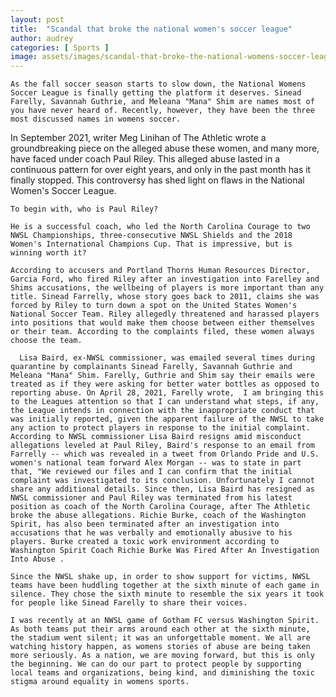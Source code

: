 ```yaml
---
layout: post
title:  "Scandal that broke the national women's soccer league"
author: audrey
categories: [ Sports ]
image: assets/images/scandal-that-broke-the-national-womens-soccer-league.jpg
---
```


 

	As the fall soccer season starts to slow down, the National Womens Soccer League is finally getting the platform it deserves. Sinead Farelly, Savannah Guthrie, and Meleana "Mana" Shim are names most of you have never heard of. Recently, however, they have been the three most discussed names in womens soccer. 

In September 2021, writer Meg Linihan of The Athletic wrote a groundbreaking piece on the alleged abuse these women, and many more, have faced under coach Paul Riley. This alleged abuse lasted in a continuous pattern for over eight years, and only in the past month has it finally stopped. This controversy has shed light on flaws in the National Women's Soccer League.

	To begin with, who is Paul Riley? 

	He is a successful coach, who led the North Carolina Courage to two NWSL Championships, three-consecutive NWSL Shields and the 2018 Women's International Champions Cup. That is impressive, but is winning worth it? 

	According to accusers and Portland Thorns Human Resources Director, Garcia Ford, who fired Riley after an investigation into Farelley and Shims accusations, the wellbeing of players is more important than any title. Sinead Farrelly, whose story goes back to 2011, claims she was forced by Riley to turn down a spot on the United States Women's National Soccer Team. Riley allegedly threatened and harassed players into positions that would make them choose between either themselves or their team. According to the complaints filed, these women always choose the team. 

      Lisa Baird, ex-NWSL commissioner, was emailed several times during quarantine by complainants Sinead Farelly, Savannah Guthrie and Meleana "Mana" Shim. Farelly, Guthrie and Shim say their emails were treated as if they were asking for better water bottles as opposed to reporting abuse. On April 28, 2021, Farelly wrote,  I am bringing this to the Leagues attention so that I can understand what steps, if any, the League intends in connection with the inappropriate conduct that was initially reported, given the apparent failure of the NWSL to take any action to protect players in response to the initial complaint.  According to NWSL commissioner Lisa Baird resigns amid misconduct allegations leveled at Paul Riley, Baird's response to an email from Farrelly -- which was revealed in a tweet from Orlando Pride and U.S. women's national team forward Alex Morgan -- was to state in part that, "We reviewed our files and I can confirm that the initial complaint was investigated to its conclusion. Unfortunately I cannot share any additional details. Since then, Lisa Baird has resigned as NWSL commissioner and Paul Riley was terminated from his latest position as coach of the North Carolina Courage, after The Athletic broke the abuse allegations. Richie Burke, coach of the Washington Spirit, has also been terminated after an investigation into accusations that he was verbally and emotionally abusive to his players. Burke created a toxic work environment according to Washington Spirit Coach Richie Burke Was Fired After An Investigation Into Abuse . 

	Since the NWSL shake up, in order to show support for victims, NWSL teams have been huddling together at the sixth minute of each game in silence. They chose the sixth minute to resemble the six years it took for people like Sinead Farelly to share their voices. 

	I was recently at an NWSL game of Gotham FC versus Washington Spirit. As both teams put their arms around each other at the sixth minute, the stadium went silent; it was an unforgettable moment. We all are watching history happen, as womens stories of abuse are being taken more seriously. As a nation, we are moving forward, but this is only the beginning. We can do our part to protect people by supporting local teams and organizations, being kind, and diminishing the toxic stigma around equality in womens sports. 


